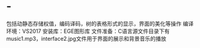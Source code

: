 # -
包括动静态存储权值，编码译码，树的表格形式的显示，界面的美化等操作
编译环境：VS2017 
安装库：EGE图形库
文件准备：C语言源文件目录下有music1.mp3，interface2.jpg文件用于界面的展示和背景音乐的播放
